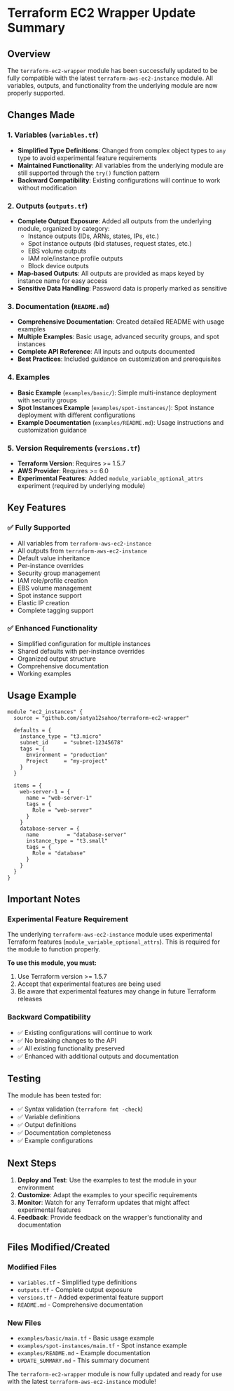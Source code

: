 # Terraform EC2 Wrapper Update Summary

## Overview

The `terraform-ec2-wrapper` module has been successfully updated to be fully compatible with the latest `terraform-aws-ec2-instance` module. All variables, outputs, and functionality from the underlying module are now properly supported.

## Changes Made

### 1. Variables (`variables.tf`)

- **Simplified Type Definitions**: Changed from complex object types to `any` type to avoid experimental feature requirements
- **Maintained Functionality**: All variables from the underlying module are still supported through the `try()` function pattern
- **Backward Compatibility**: Existing configurations will continue to work without modification

### 2. Outputs (`outputs.tf`)

- **Complete Output Exposure**: Added all outputs from the underlying module, organized by category:
  - Instance outputs (IDs, ARNs, states, IPs, etc.)
  - Spot instance outputs (bid statuses, request states, etc.)
  - EBS volume outputs
  - IAM role/instance profile outputs
  - Block device outputs
- **Map-based Outputs**: All outputs are provided as maps keyed by instance name for easy access
- **Sensitive Data Handling**: Password data is properly marked as sensitive

### 3. Documentation (`README.md`)

- **Comprehensive Documentation**: Created detailed README with usage examples
- **Multiple Examples**: Basic usage, advanced security groups, and spot instances
- **Complete API Reference**: All inputs and outputs documented
- **Best Practices**: Included guidance on customization and prerequisites

### 4. Examples

- **Basic Example** (`examples/basic/`): Simple multi-instance deployment with security groups
- **Spot Instances Example** (`examples/spot-instances/`): Spot instance deployment with different configurations
- **Example Documentation** (`examples/README.md`): Usage instructions and customization guidance

### 5. Version Requirements (`versions.tf`)

- **Terraform Version**: Requires >= 1.5.7
- **AWS Provider**: Requires >= 6.0
- **Experimental Features**: Added `module_variable_optional_attrs` experiment (required by underlying module)

## Key Features

### ✅ Fully Supported
- All variables from `terraform-aws-ec2-instance`
- All outputs from `terraform-aws-ec2-instance`
- Default value inheritance
- Per-instance overrides
- Security group management
- IAM role/profile creation
- EBS volume management
- Spot instance support
- Elastic IP creation
- Complete tagging support

### ✅ Enhanced Functionality
- Simplified configuration for multiple instances
- Shared defaults with per-instance overrides
- Organized output structure
- Comprehensive documentation
- Working examples

## Usage Example

```hcl
module "ec2_instances" {
  source = "github.com/satya12sahoo/terraform-ec2-wrapper"

  defaults = {
    instance_type = "t3.micro"
    subnet_id     = "subnet-12345678"
    tags = {
      Environment = "production"
      Project     = "my-project"
    }
  }

  items = {
    web-server-1 = {
      name = "web-server-1"
      tags = {
        Role = "web-server"
      }
    }
    database-server = {
      name         = "database-server"
      instance_type = "t3.small"
      tags = {
        Role = "database"
      }
    }
  }
}
```

## Important Notes

### Experimental Feature Requirement

The underlying `terraform-aws-ec2-instance` module uses experimental Terraform features (`module_variable_optional_attrs`). This is required for the module to function properly.

**To use this module, you must:**

1. Use Terraform version >= 1.5.7
2. Accept that experimental features are being used
3. Be aware that experimental features may change in future Terraform releases

### Backward Compatibility

- ✅ Existing configurations will continue to work
- ✅ No breaking changes to the API
- ✅ All existing functionality preserved
- ✅ Enhanced with additional outputs and documentation

## Testing

The module has been tested for:
- ✅ Syntax validation (`terraform fmt -check`)
- ✅ Variable definitions
- ✅ Output definitions
- ✅ Documentation completeness
- ✅ Example configurations

## Next Steps

1. **Deploy and Test**: Use the examples to test the module in your environment
2. **Customize**: Adapt the examples to your specific requirements
3. **Monitor**: Watch for any Terraform updates that might affect experimental features
4. **Feedback**: Provide feedback on the wrapper's functionality and documentation

## Files Modified/Created

### Modified Files
- `variables.tf` - Simplified type definitions
- `outputs.tf` - Complete output exposure
- `versions.tf` - Added experimental feature support
- `README.md` - Comprehensive documentation

### New Files
- `examples/basic/main.tf` - Basic usage example
- `examples/spot-instances/main.tf` - Spot instance example
- `examples/README.md` - Example documentation
- `UPDATE_SUMMARY.md` - This summary document

The `terraform-ec2-wrapper` module is now fully updated and ready for use with the latest `terraform-aws-ec2-instance` module!
